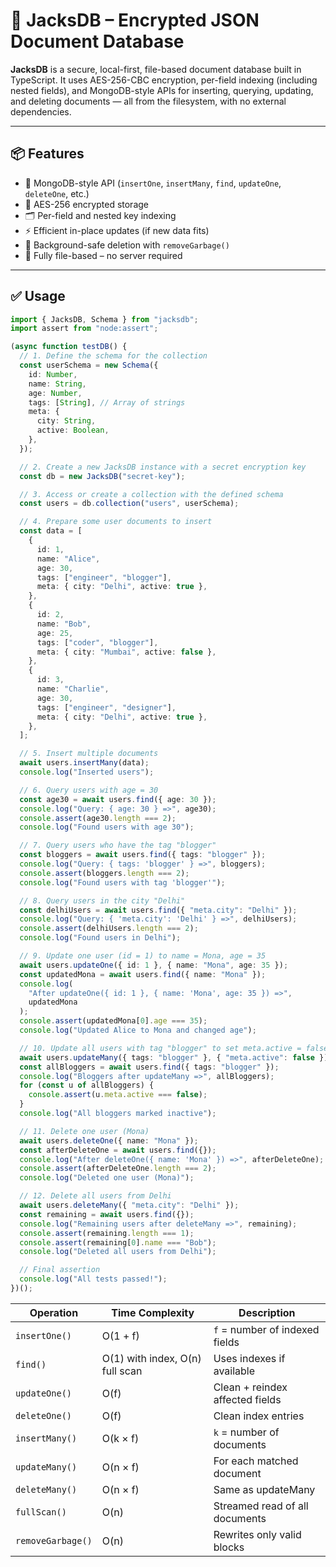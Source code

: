 # 🧩 JacksDB – Encrypted JSON Document Database

**JacksDB** is a secure, local-first, file-based document database built in TypeScript. It uses AES-256-CBC encryption, per-field indexing (including nested fields), and MongoDB-style APIs for inserting, querying, updating, and deleting documents — all from the filesystem, with no external dependencies.

---

## 📦 Features

- 🧩 MongoDB-style API (`insertOne`, `insertMany`, `find`, `updateOne`, `deleteOne`, etc.)
- 🔐 AES-256 encrypted storage
- 🗂️ Per-field and nested key indexing
- ⚡ Efficient in-place updates (if new data fits)
- 🧼 Background-safe deletion with `removeGarbage()`
- 📁 Fully file-based – no server required

---

## ✅ Usage

```ts
import { JacksDB, Schema } from "jacksdb";
import assert from "node:assert";

(async function testDB() {
  // 1. Define the schema for the collection
  const userSchema = new Schema({
    id: Number,
    name: String,
    age: Number,
    tags: [String], // Array of strings
    meta: {
      city: String,
      active: Boolean,
    },
  });

  // 2. Create a new JacksDB instance with a secret encryption key
  const db = new JacksDB("secret-key");

  // 3. Access or create a collection with the defined schema
  const users = db.collection("users", userSchema);

  // 4. Prepare some user documents to insert
  const data = [
    {
      id: 1,
      name: "Alice",
      age: 30,
      tags: ["engineer", "blogger"],
      meta: { city: "Delhi", active: true },
    },
    {
      id: 2,
      name: "Bob",
      age: 25,
      tags: ["coder", "blogger"],
      meta: { city: "Mumbai", active: false },
    },
    {
      id: 3,
      name: "Charlie",
      age: 30,
      tags: ["engineer", "designer"],
      meta: { city: "Delhi", active: true },
    },
  ];

  // 5. Insert multiple documents
  await users.insertMany(data);
  console.log("Inserted users");

  // 6. Query users with age = 30
  const age30 = await users.find({ age: 30 });
  console.log("Query: { age: 30 } =>", age30);
  console.assert(age30.length === 2);
  console.log("Found users with age 30");

  // 7. Query users who have the tag "blogger"
  const bloggers = await users.find({ tags: "blogger" });
  console.log("Query: { tags: 'blogger' } =>", bloggers);
  console.assert(bloggers.length === 2);
  console.log("Found users with tag 'blogger'");

  // 8. Query users in the city "Delhi"
  const delhiUsers = await users.find({ "meta.city": "Delhi" });
  console.log("Query: { 'meta.city': 'Delhi' } =>", delhiUsers);
  console.assert(delhiUsers.length === 2);
  console.log("Found users in Delhi");

  // 9. Update one user (id = 1) to name = Mona, age = 35
  await users.updateOne({ id: 1 }, { name: "Mona", age: 35 });
  const updatedMona = await users.find({ name: "Mona" });
  console.log(
    "After updateOne({ id: 1 }, { name: 'Mona', age: 35 }) =>",
    updatedMona
  );
  console.assert(updatedMona[0].age === 35);
  console.log("Updated Alice to Mona and changed age");

  // 10. Update all users with tag "blogger" to set meta.active = false
  await users.updateMany({ tags: "blogger" }, { "meta.active": false });
  const allBloggers = await users.find({ tags: "blogger" });
  console.log("Bloggers after updateMany =>", allBloggers);
  for (const u of allBloggers) {
    console.assert(u.meta.active === false);
  }
  console.log("All bloggers marked inactive");

  // 11. Delete one user (Mona)
  await users.deleteOne({ name: "Mona" });
  const afterDeleteOne = await users.find({});
  console.log("After deleteOne({ name: 'Mona' }) =>", afterDeleteOne);
  console.assert(afterDeleteOne.length === 2);
  console.log("Deleted one user (Mona)");

  // 12. Delete all users from Delhi
  await users.deleteMany({ "meta.city": "Delhi" });
  const remaining = await users.find({});
  console.log("Remaining users after deleteMany =>", remaining);
  console.assert(remaining.length === 1);
  console.assert(remaining[0].name === "Bob");
  console.log("Deleted all users from Delhi");

  // Final assertion
  console.log("All tests passed!");
})();
```

| Operation         | Time Complexity                 | Description                     |
| ----------------- | ------------------------------- | ------------------------------- |
| `insertOne()`     | O(1 + f)                        | `f` = number of indexed fields  |
| `find()`          | O(1) with index, O(n) full scan | Uses indexes if available       |
| `updateOne()`     | O(f)                            | Clean + reindex affected fields |
| `deleteOne()`     | O(f)                            | Clean index entries             |
| `insertMany()`    | O(k × f)                        | `k` = number of documents       |
| `updateMany()`    | O(n × f)                        | For each matched document       |
| `deleteMany()`    | O(n × f)                        | Same as updateMany              |
| `fullScan()`      | O(n)                            | Streamed read of all documents  |
| `removeGarbage()` | O(n)                            | Rewrites only valid blocks      |
